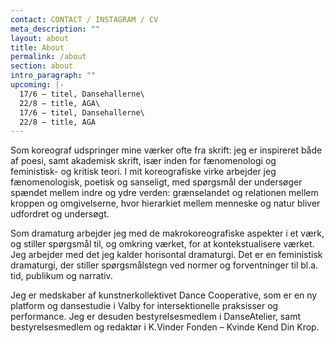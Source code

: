 ```yaml
---
contact: CONTACT / INSTAGRAM / CV
meta_description: ""
layout: about
title: About
permalink: /about
section: about
intro_paragraph: ""
upcoming: |-
  17/6 – titel, Dansehallerne\
  22/8 – title, AGA\
  17/6 – titel, Dansehallerne\
  22/8 – title, AGA
---
```

Som koreograf udspringer mine værker ofte fra skrift: jeg er inspireret både af poesi, samt akademisk skrift, især inden for fænomenologi og feministisk- og kritisk teori. I mit koreografiske virke arbejder jeg fænomenologisk, poetisk og sanseligt, med spørgsmål der undersøger spændet mellem indre og ydre verden: grænselandet og relationen mellem kroppen og omgivelserne, hvor hierarkiet mellem menneske og natur bliver udfordret og undersøgt. 


Som dramaturg arbejder jeg med de makrokoreografiske aspekter i et værk, og stiller spørgsmål til, og omkring værket, for at kontekstualisere værket. Jeg arbejder med det jeg kalder horisontal dramaturgi. Det er en feministisk dramaturgi, der stiller spørgsmålstegn ved normer og forventninger til bl.a. tid, publikum og narrativ.


Jeg er medskaber af kunstnerkollektivet Dance Cooperative, som er en ny platform og dansestudie i Valby for intersektionelle praksisser og performance. Jeg er desuden bestyrelsesmedlem i DanseAtelier, samt bestyrelsesmedlem og redaktør i K.Vinder Fonden – Kvinde Kend Din Krop.
